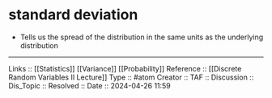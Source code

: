 # standard deviation

- Tells us the spread of the distribution in the same units as the underlying distribution

---
Links :: [[Statistics]] [[Variance]] [[Probability]]
Reference :: [[Discrete Random Variables II Lecture]]
Type :: #atom
Creator ::
TAF ::
Discussion ::
Dis_Topic :: 
Resolved ::
Date :: 2024-04-26 11:59

